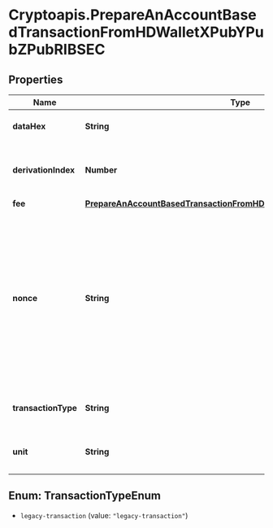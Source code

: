 # Cryptoapis.PrepareAnAccountBasedTransactionFromHDWalletXPubYPubZPubRIBSEC

## Properties

Name | Type | Description | Notes
------------ | ------------- | ------------- | -------------
**dataHex** | **String** | Representation of the data in hex value | 
**derivationIndex** | **Number** | Representation of the derivation index of the xpub address | 
**fee** | [**PrepareAnAccountBasedTransactionFromHDWalletXPubYPubZPubRIBSECFee**](PrepareAnAccountBasedTransactionFromHDWalletXPubYPubZPubRIBSECFee.md) |  | 
**nonce** | **String** | Represents the sequential running number for an address, starting from 0 for the first transaction. E.g., if the nonce of a transaction is 10, it would be the 11th transaction sent from the sender&#39;s address. | 
**transactionType** | **String** | Representation of the transaction type | 
**unit** | **String** | Represents the unit of the amount to be sent. | 



## Enum: TransactionTypeEnum


* `legacy-transaction` (value: `"legacy-transaction"`)




